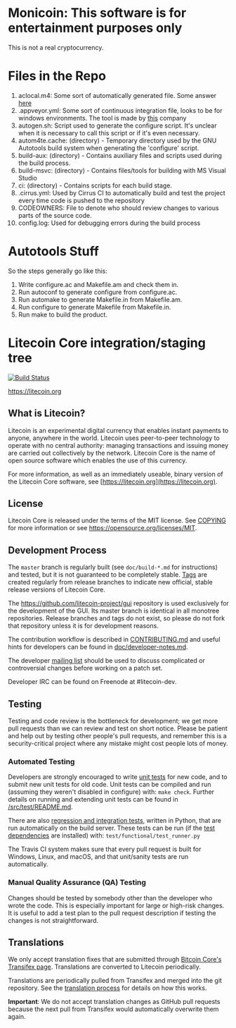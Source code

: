 Monicoin: This software is for entertainment purposes only
===========================================================

This is not a real cryptocurrency.

Files in the Repo
=================

1. aclocal.m4: Some sort of automatically generated file. Some answer [here](https://stackoverflow.com/questions/1970926/whats-the-point-of-aclocal#1971156a)
2. .appveyor.yml: Some sort of continuous integration file, looks to be for windows environments. The tool is made by [this](https://www.appveyor.com/docs/) company
3. autogen.sh: Script used to generate the configure script. It's unclear when it is necessary to call this script or if it's even necessary.
4. autom4te.cache: (directory) - Temporary directory used by the GNU Autotools build system when generating the 'configure' script.
5. build-aux: (directory) - Contains auxiliary files and scripts used during the build process. 
6. build-msvc: (directory) - Contains files/tools for building with MS Visual Studio
7. ci: (directory) - Contains scripts for each build stage. 
8. .cirrus.yml: Used by Cirrus CI to automatically build and test the project every time code is pushed to the repository
9. CODEOWNERS: File to denote who should review changes to various parts of the source code.
10. config.log: Used for debugging errors during the build process


Autotools Stuff
===============

So the steps generally go like this:

1. Write configure.ac and Makefile.am and check them in. 
2. Run autoconf to generate configure from configure.ac. 
3. Run automake to generate Makefile.in from Makefile.am. 
4. Run configure to generate Makefile from Makefile.in. 
5. Run make to build the product.


Litecoin Core integration/staging tree
=====================================

[![Build Status](https://travis-ci.org/litecoin-project/litecoin.svg?branch=master)](https://travis-ci.org/litecoin-project/litecoin)

https://litecoin.org

What is Litecoin?
----------------

Litecoin is an experimental digital currency that enables instant payments to
anyone, anywhere in the world. Litecoin uses peer-to-peer technology to operate
with no central authority: managing transactions and issuing money are carried
out collectively by the network. Litecoin Core is the name of open source
software which enables the use of this currency.

For more information, as well as an immediately useable, binary version of
the Litecoin Core software, see [https://litecoin.org](https://litecoin.org).

License
-------

Litecoin Core is released under the terms of the MIT license. See [COPYING](COPYING) for more
information or see https://opensource.org/licenses/MIT.

Development Process
-------------------

The `master` branch is regularly built (see `doc/build-*.md` for instructions) and tested, but it is not guaranteed to be
completely stable. [Tags](https://github.com/litecoin-project/litecoin/tags) are created
regularly from release branches to indicate new official, stable release versions of Litecoin Core.

The https://github.com/litecoin-project/gui repository is used exclusively for the
development of the GUI. Its master branch is identical in all monotree
repositories. Release branches and tags do not exist, so please do not fork
that repository unless it is for development reasons.

The contribution workflow is described in [CONTRIBUTING.md](CONTRIBUTING.md)
and useful hints for developers can be found in [doc/developer-notes.md](doc/developer-notes.md).

The developer [mailing list](https://groups.google.com/forum/#!forum/litecoin-dev)
should be used to discuss complicated or controversial changes before working
on a patch set.

Developer IRC can be found on Freenode at #litecoin-dev.

Testing
-------

Testing and code review is the bottleneck for development; we get more pull
requests than we can review and test on short notice. Please be patient and help out by testing
other people's pull requests, and remember this is a security-critical project where any mistake might cost people
lots of money.

### Automated Testing

Developers are strongly encouraged to write [unit tests](src/test/README.md) for new code, and to
submit new unit tests for old code. Unit tests can be compiled and run
(assuming they weren't disabled in configure) with: `make check`. Further details on running
and extending unit tests can be found in [/src/test/README.md](/src/test/README.md).

There are also [regression and integration tests](/test), written
in Python, that are run automatically on the build server.
These tests can be run (if the [test dependencies](/test) are installed) with: `test/functional/test_runner.py`

The Travis CI system makes sure that every pull request is built for Windows, Linux, and macOS, and that unit/sanity tests are run automatically.

### Manual Quality Assurance (QA) Testing

Changes should be tested by somebody other than the developer who wrote the
code. This is especially important for large or high-risk changes. It is useful
to add a test plan to the pull request description if testing the changes is
not straightforward.

Translations
------------

We only accept translation fixes that are submitted through [Bitcoin Core's Transifex page](https://www.transifex.com/projects/p/bitcoin/).
Translations are converted to Litecoin periodically.

Translations are periodically pulled from Transifex and merged into the git repository. See the
[translation process](doc/translation_process.md) for details on how this works.

**Important**: We do not accept translation changes as GitHub pull requests because the next
pull from Transifex would automatically overwrite them again.

